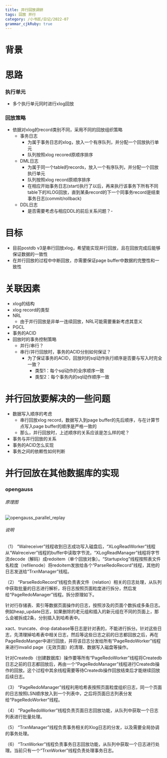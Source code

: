 ```yaml
---
title: 并行回放调研
tags: 回放 并行
category: /小书匠/日记/2022-07
grammar_cjkRuby: true
---
```

# 背景
# 思路
### 执行单元
- 多个执行单元同时进行xlog回放

### 回放策略
- 依据对xlog的record类别不同，采用不同的回放组织策略
	- 事务日志
		- 为属于事务日志的xlog，放入一个有序队列，并分配一个回放执行单元
		- 队列按照xlog recored原顺序排序
	- DML日志 
		- 为属于同一个table的records，放入一个有序队列，并分配一个回放执行单元
		- 队列按照xlog record原顺序排序
		- 在相应开始事务日志(start)执行了以后，再来执行该事务下所有不同table下的XLOG回放，直到某条record的下一个同事务record是结束事务日志(commit/rollback)
	- DDL日志
		- 是否需要考虑与相应DDL的前后关系问题？-


# 目标
- 目前postdb v3是串行回放xlog，希望能实现并行回放，且在回放完成后能够保证数据的一致性
- 在并行回放的过程中中断回放，亦需要保证page buffer中数据的完整性和一致性

# 关联因素
- xlog的结构
- xlog record的类型
- NRL
	- 由于并行回放是非单一连续回放，NRL可能需要重新考虑其意义
- PGCL
- 事务的ACID
- 回放时的事务控制策略
	- 并行/串行？
	- 串行/并行回放时，事务的ACID分别如何保证？
		- 为了保证事务的ACID，回放时的sql动作执行顺序是否要与写入时完全一致？
			- 类型1：每个sql动作的全序顺序一致
			- 类型2：每个事务内的sql动作顺序一致

# 并行回放要解决的一些问题
- 数据写入顺序的考虑
	- 串行回放xlog record，数据写入到page buffer的先后顺序，与在计算节点写入page buffer的顺序是严格一致的
	- 那么，并行回放时，上述顺序的关系应该是怎么样的呢？
- 事务与并行回放的关系
- 事务的ACID怎么实现
- 事务之间的依赖性如何判断

# 并行回放在其他数据库的实现
### opengauss
###### 原理图
![opengauss_parallel_replay](https://raw.githubusercontent.com/smallfat/smallfat.github.io/master/小书匠/opengauss_parallel_replay.jpg)
###### 说明
（1） “Walreceiver”线程收到日志成功写入磁盘后，“XLogReadWorker”线程从“Walreceiver”线程的buffer中读取字节流，“XLogReadManager”线程将字节流decode（解码）成redoitem（单个回放对象）。“Startupxlog”线程按照表文件名粒度（refilenode）将redoitem发放给各个“ParseRedoRecord”线程，其他的日志发送给“TrxnManager”线程。

（2） “ParseRedoRecord”线程负责表文件（relation）相关的日志处理，从队列中获取批量的日志进行解析，将日志按照页面粒度进行拆分，然后发给“PageRedoManager”线程。拆分原理如下。

针对行存储表、索引等数据页面操作的日志，按照涉及的页面个数拆成多条日志。例如heap_update日志，如果删除的老元组和插入的新元组在不同的页面上，那么会被拆成2条，分别插入到哈希表中。

xact、truncate、drop database等日志是针对表的，不能进行拆分。针对这些日志，先清理掉哈希表中相关日志，然后等这些日志之前的日志都回放之后，再在PageRedoManger中进行回放，并将该日志分发给所有“PageRedoWorker”线程来进行invalid page（无效页面）的清理、数据写入磁盘等操作。

针对Createdb（创建数据库）操作要等所有“PageRedoWorker”线程将Createdb日志之前的日志都回放后，再由一个“PageRedoManager”线程进行Createdb操作的回放。这个过程中其余线程需要等待Createdb操作回放结束后才能继续回放后续日志。

（3） “PageRedoManager”线程利用哈希表按照页面粒度组织日志，同一个页面的日志按照LSN顺序放入到一个列表中，之后将页面日志列表分发给“PageRedoWorker”线程。

（4） “PageRedoWorker”线程负责页面日志回放功能，从队列中获取一个日志列表进行批量处理。

（5） “TrxnManager”线程负责事务相关的Xlog日志的分发，以及需要全局协调的事务处理。

（6） “TrxnWorker”线程负责事务日志回放功能，从队列中获取一个日志进行处理。当前只有一个“TrxnWorker”线程负责处理事务日志。


